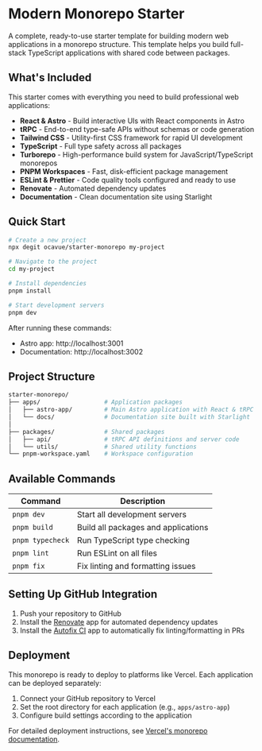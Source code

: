 # Modern Monorepo Starter

A complete, ready-to-use starter template for building modern web applications in a monorepo structure. This template helps you build full-stack TypeScript applications with shared code between packages.

## What's Included

This starter comes with everything you need to build professional web applications:

- **React & Astro** - Build interactive UIs with React components in Astro
- **tRPC** - End-to-end type-safe APIs without schemas or code generation
- **Tailwind CSS** - Utility-first CSS framework for rapid UI development
- **TypeScript** - Full type safety across all packages
- **Turborepo** - High-performance build system for JavaScript/TypeScript monorepos
- **PNPM Workspaces** - Fast, disk-efficient package management
- **ESLint & Prettier** - Code quality tools configured and ready to use
- **Renovate** - Automated dependency updates
- **Documentation** - Clean documentation site using Starlight

## Quick Start

```bash
# Create a new project
npx degit ocavue/starter-monorepo my-project

# Navigate to the project
cd my-project

# Install dependencies
pnpm install

# Start development servers
pnpm dev
```

After running these commands:

- Astro app: http://localhost:3001
- Documentation: http://localhost:3002

## Project Structure

```graphql
starter-monorepo/
├── apps/                  # Application packages
│   ├── astro-app/         # Main Astro application with React & tRPC
│   └── docs/              # Documentation site built with Starlight
│
├── packages/              # Shared packages
│   ├── api/               # tRPC API definitions and server code
│   └── utils/             # Shared utility functions
└── pnpm-workspace.yaml    # Workspace configuration
```


## Available Commands

| Command             | Description                         |
| ------------------- | ----------------------------------- |
| `pnpm dev`          | Start all development servers       |
| `pnpm build`        | Build all packages and applications |
| `pnpm typecheck`    | Run TypeScript type checking        |
| `pnpm lint`         | Run ESLint on all files             |
| `pnpm fix`          | Fix linting and formatting issues   |

## Setting Up GitHub Integration

1. Push your repository to GitHub
2. Install the [Renovate](https://github.com/apps/renovate) app for automated dependency updates
3. Install the [Autofix CI](https://github.com/apps/autofix-ci) app to automatically fix linting/formatting in PRs

## Deployment

This monorepo is ready to deploy to platforms like Vercel. Each application can be deployed separately:

1. Connect your GitHub repository to Vercel
2. Set the root directory for each application (e.g., `apps/astro-app`)
3. Configure build settings according to the application

For detailed deployment instructions, see [Vercel's monorepo documentation](https://vercel.com/docs/monorepos).
